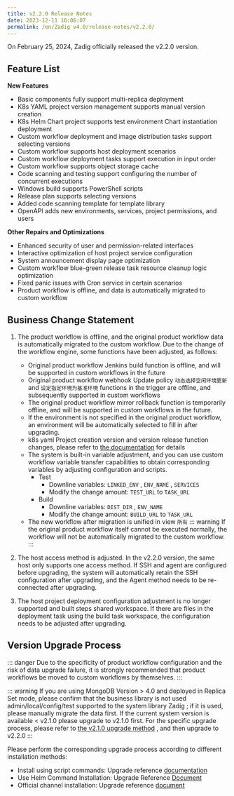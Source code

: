 ```yaml
---
title: v2.2.0 Release Notes
date: 2023-12-11 16:06:07
permalink: /en/Zadig v4.0/release-notes/v2.2.0/
---
```


On February 25, 2024, Zadig officially released the v2.2.0 version.

## Feature List
**New Features**
- Basic components fully support multi-replica deployment
- K8s YAML project version management supports manual version creation
- K8s Helm Chart project supports test environment Chart instantiation deployment
- Custom workflow deployment and image distribution tasks support selecting versions
- Custom workflow supports host deployment scenarios
- Custom workflow deployment tasks support execution in input order
- Custom workflow supports object storage cache
- Code scanning and testing support configuring the number of concurrent executions
- Windows build supports PowerShell scripts
- Release plan supports selecting versions
- Added code scanning template for template library
- OpenAPI adds new environments, services, project permissions, and users

**Other Repairs and Optimizations**
- Enhanced security of user and permission-related interfaces
- Interactive optimization of host project service configuration
- System announcement display page optimization
- Custom workflow blue-green release task resource cleanup logic optimization
- Fixed panic issues with Cron service in certain scenarios
- Product workflow is offline, and data is automatically migrated to custom workflow


## Business Change Statement

1. The product workflow is offline, and the original product workflow data is automatically migrated to the custom workflow. Due to the change of the workflow engine, some functions have been adjusted, as follows:
    - Original product workflow Jenkins build function is offline, and will be supported in custom workflows in the future
    - Original product workflow webhook Update policy `动态选择空闲环境更新` and `设定指定环境为基准环境` functions in the trigger are offline, and subsequently supported in custom workflows
    - The original product workflow mirror rollback function is temporarily offline, and will be supported in custom workflows in the future.
    - If the environment is not specified in the original product workflow, an environment will be automatically selected to fill in after upgrading.
    - k8s yaml Project creation version and version release function changes, please refer to [the documentation](/0) for details
    - The system is built-in variable adjustment, and you can use custom workflow variable transfer capabilities to obtain corresponding variables by adjusting configuration and scripts.
        - Test
            - Downline variables: `LINKED_ENV` , `ENV_NAME` , `SERVICES`
            - Modify the change amount: `TEST_URL` to `TASK_URL`
        - Build
            - Downline variables: `DIST_DIR` , `ENV_NAME`
            - Modify the change amount: `BUILD_URL` to `TASK_URL`
    - The new workflow after migration is unified in view `所有`
::: warning
If the original product workflow itself cannot be executed normally, the workflow will not be automatically migrated to the custom workflow.
:::


2. The host access method is adjusted. In the v2.2.0 version, the same host only supports one access method. If SSH and agent are configured before upgrading, the system will automatically retain the SSH configuration after upgrading, and the Agent method needs to be re-connected after upgrading.
3. The host project deployment configuration adjustment is no longer supported and built steps shared workspace. If there are files in the deployment task using the build task workspace, the configuration needs to be adjusted after upgrading.


## Version Upgrade Process

::: danger
Due to the specificity of product workflow configuration and the risk of data upgrade failure, it is strongly recommended that product workflows be moved to custom workflows by themselves.
:::

::: warning
If you are using MongoDB Version > 4.0 and deployed in Replica Set mode, please confirm that the business library is not used admin/local/config/test supported to the system library Zadig ; if it is used, please manually migrate the data first.
If the current system version is available < v2.1.0 please upgrade to v2.1.0 first. For the specific upgrade process, please refer to [the v2.1.0 upgrade method](/Zadig%20v2.2.0/release-notes/v2.1.0/#%E7%89%88%E6%9C%AC%E5%8D%87%E7%BA%A7%E8%BF%87%E7%A8%8B) , and then upgrade to v2.2.0
:::


Please perform the corresponding upgrade process according to different installation methods:

- Install using script commands: Upgrade reference [documentation](/Zadig%20v2.2.0/install/helm-deploy/#%E5%8D%87%E7%BA%A7)
- Use Helm Command Installation: Upgrade Reference [Document](/Zadig%20v2.2.0/install/helm-deploy/#%E5%8D%87%E7%BA%A7)
- Official channel installation: Upgrade reference [document](/Zadig%20v2.2.0/stable/install/#%E5%8D%87%E7%BA%A7)